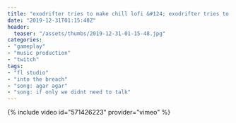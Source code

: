 ```yaml
---
title: "exodrifter tries to make chill lofi &#124; exodrifter tries to chill"
date: "2019-12-31T01:15:48Z"
header:
  teaser: "/assets/thumbs/2019-12-31-01-15-48.jpg"
categories:
- "gameplay"
- "music production"
- "twitch"
tags:
- "fl studio"
- "into the breach"
- "song: agar agar"
- "song: if only we didnt need to talk"
---
```

{% include video id="571426223" provider="vimeo" %}
